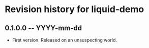 # Revision history for liquid-demo

## 0.1.0.0 -- YYYY-mm-dd

* First version. Released on an unsuspecting world.
